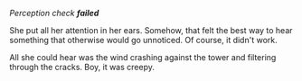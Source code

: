 _Perception check **failed**_

She put all her attention in her ears. Somehow, that felt the best way to hear something that otherwise would go unnoticed. Of course, it didn't work.

All she could hear was the wind crashing against the tower and filtering through the cracks. Boy, it was creepy.

